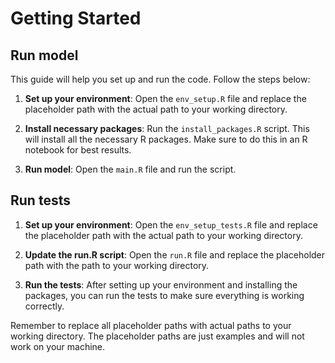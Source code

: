 # Getting Started

## Run model

This guide will help you set up and run the code. Follow the steps below:

1. **Set up your environment**: Open the `env_setup.R` file and replace the placeholder path with the actual path to your working directory. 

2. **Install necessary packages**: Run the `install_packages.R` script. This will install all the necessary R packages. Make sure to do this in an R notebook for best results.

3. **Run model**: Open the `main.R` file and run the script.


## Run tests

1. **Set up your environment**: Open the `env_setup_tests.R` file and replace the placeholder path with the actual path to your working directory. 

2. **Update the run.R script**: Open the `run.R` file and replace the placeholder path with the path to your working directory.

3. **Run the tests**: After setting up your environment and installing the packages, you can run the tests to make sure everything is working correctly.

Remember to replace all placeholder paths with actual paths to your working directory. The placeholder paths are just examples and will not work on your machine.